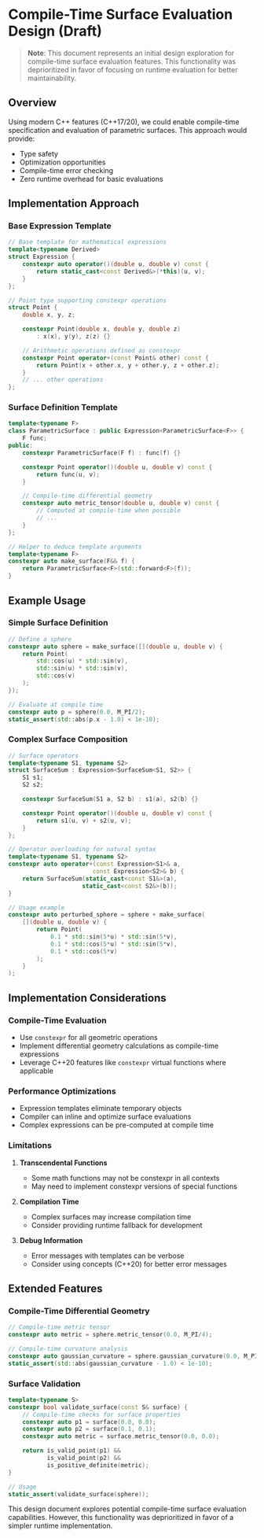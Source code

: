# Compile-Time Surface Evaluation Design (Draft)

> **Note**: This document represents an initial design exploration for compile-time surface evaluation features. This functionality was deprioritized in favor of focusing on runtime evaluation for better maintainability.

## Overview
Using modern C++ features (C++17/20), we could enable compile-time specification and evaluation of parametric surfaces. This approach would provide:
- Type safety
- Optimization opportunities
- Compile-time error checking
- Zero runtime overhead for basic evaluations

## Implementation Approach

### Base Expression Template
```cpp
// Base template for mathematical expressions
template<typename Derived>
struct Expression {
    constexpr auto operator()(double u, double v) const {
        return static_cast<const Derived&>(*this)(u, v);
    }
};

// Point type supporting constexpr operations
struct Point {
    double x, y, z;

    constexpr Point(double x, double y, double z)
        : x(x), y(y), z(z) {}

    // Arithmetic operations defined as constexpr
    constexpr Point operator+(const Point& other) const {
        return Point(x + other.x, y + other.y, z + other.z);
    }
    // ... other operations
};
```

### Surface Definition Template
```cpp
template<typename F>
class ParametricSurface : public Expression<ParametricSurface<F>> {
    F func;
public:
    constexpr ParametricSurface(F f) : func(f) {}

    constexpr Point operator()(double u, double v) const {
        return func(u, v);
    }

    // Compile-time differential geometry
    constexpr auto metric_tensor(double u, double v) const {
        // Computed at compile-time when possible
        // ...
    }
};

// Helper to deduce template arguments
template<typename F>
constexpr auto make_surface(F&& f) {
    return ParametricSurface<F>(std::forward<F>(f));
}
```

## Example Usage

### Simple Surface Definition
```cpp
// Define a sphere
constexpr auto sphere = make_surface([](double u, double v) {
    return Point(
        std::cos(u) * std::sin(v),
        std::sin(u) * std::sin(v),
        std::cos(v)
    );
});

// Evaluate at compile time
constexpr auto p = sphere(0.0, M_PI/2);
static_assert(std::abs(p.x - 1.0) < 1e-10);
```

### Complex Surface Composition
```cpp
// Surface operators
template<typename S1, typename S2>
struct SurfaceSum : Expression<SurfaceSum<S1, S2>> {
    S1 s1;
    S2 s2;

    constexpr SurfaceSum(S1 a, S2 b) : s1(a), s2(b) {}

    constexpr Point operator()(double u, double v) const {
        return s1(u, v) + s2(u, v);
    }
};

// Operator overloading for natural syntax
template<typename S1, typename S2>
constexpr auto operator+(const Expression<S1>& a,
                        const Expression<S2>& b) {
    return SurfaceSum(static_cast<const S1&>(a),
                     static_cast<const S2&>(b));
}

// Usage example
constexpr auto perturbed_sphere = sphere + make_surface(
    [](double u, double v) {
        return Point(
            0.1 * std::sin(5*u) * std::sin(5*v),
            0.1 * std::cos(5*u) * std::sin(5*v),
            0.1 * std::cos(5*v)
        );
    }
);
```

## Implementation Considerations

### Compile-Time Evaluation
- Use `constexpr` for all geometric operations
- Implement differential geometry calculations as compile-time expressions
- Leverage C++20 features like `constexpr` virtual functions where applicable

### Performance Optimizations
- Expression templates eliminate temporary objects
- Compiler can inline and optimize surface evaluations
- Complex expressions can be pre-computed at compile time

### Limitations
1. **Transcendental Functions**
   - Some math functions may not be constexpr in all contexts
   - May need to implement constexpr versions of special functions

2. **Compilation Time**
   - Complex surfaces may increase compilation time
   - Consider providing runtime fallback for development

3. **Debug Information**
   - Error messages with templates can be verbose
   - Consider using concepts (C++20) for better error messages

## Extended Features

### Compile-Time Differential Geometry
```cpp
// Compile-time metric tensor
constexpr auto metric = sphere.metric_tensor(0.0, M_PI/4);

// Compile-time curvature analysis
constexpr auto gaussian_curvature = sphere.gaussian_curvature(0.0, M_PI/4);
static_assert(std::abs(gaussian_curvature - 1.0) < 1e-10);
```

### Surface Validation
```cpp
template<typename S>
constexpr bool validate_surface(const S& surface) {
    // Compile-time checks for surface properties
    constexpr auto p1 = surface(0.0, 0.0);
    constexpr auto p2 = surface(0.1, 0.1);
    constexpr auto metric = surface.metric_tensor(0.0, 0.0);

    return is_valid_point(p1) &&
           is_valid_point(p2) &&
           is_positive_definite(metric);
}

// Usage
static_assert(validate_surface(sphere));
```

This design document explores potential compile-time surface evaluation capabilities. However, this functionality was deprioritized in favor of a simpler runtime implementation.
